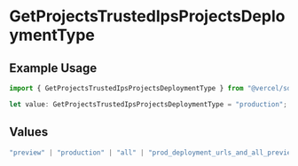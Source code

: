 # GetProjectsTrustedIpsProjectsDeploymentType

## Example Usage

```typescript
import { GetProjectsTrustedIpsProjectsDeploymentType } from "@vercel/sdk/models/getprojectsop.js";

let value: GetProjectsTrustedIpsProjectsDeploymentType = "production";
```

## Values

```typescript
"preview" | "production" | "all" | "prod_deployment_urls_and_all_previews" | "all_except_custom_domains"
```